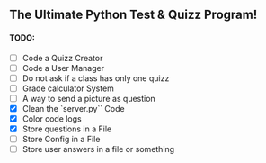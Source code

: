 ## The Ultimate Python Test & Quizz Program!
#### TODO:
- [ ] Code a Quizz Creator
- [ ] Code a User Manager
- [ ] Do not ask if a class has only one quizz
- [ ] Grade calculator System
- [ ] A way to send a picture as question
- [X] Clean the `server.py`` Code
- [X] Color code logs
- [X] Store questions in a File
- [ ] Store Config in a File
- [ ] Store user answers in a file or something
